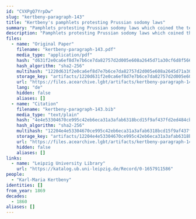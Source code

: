 ```yaml
---
id: "CVXPgQ7YrpDw"
slug: "kertbeny-paragraph-143"
title: "Kertbeny's pamphlets protesting Prussian sodomy laws"
summary: "Pamphlets protesting Prussian sodomy laws which coined the terms \"homosexual\" and \"heterosexual\""
description: "Pamphlets protesting Prussian sodomy laws which coined the terms \"homosexual\" and \"heterosexual\", as well as \"monosexual\""
files:
  - name: "Original Paper"
    filename: "kertbeny-paragraph-143.pdf"
    media_type: "application/pdf"
    hash: "d631f2e0ca6ef8d7e7b6ce7da82757d2d005e608a2645d71a30cf6d8f5660494"
    hash_algorithm: "sha2-256"
    multihash: "1220d631f2e0ca6ef8d7e7b6ce7da82757d2d005e608a2645d71a30cf6d8f5660494"
    storage_key: "artifacts/1220d631f2e0ca6ef8d7e7b6ce7da82757d2d005e608a2645d71a30cf6d8f5660494"
    url: "https://files.acearchive.lgbt/artifacts/kertbeny-paragraph-143/kertbeny-paragraph-143.pdf"
    lang: "de"
    hidden: false
    aliases: []
  - name: "Citation"
    filename: "kertbeny-paragraph-143.bib"
    media_type: "text/plain"
    hash: "4e4e53304670ce995c42eb6eca31a3afab6318bcd15f9af437fd2ed484cb963c"
    hash_algorithm: "sha2-256"
    multihash: "12204e4e53304670ce995c42eb6eca31a3afab6318bcd15f9af437fd2ed484cb963c"
    storage_key: "artifacts/12204e4e53304670ce995c42eb6eca31a3afab6318bcd15f9af437fd2ed484cb963c"
    url: "https://files.acearchive.lgbt/artifacts/kertbeny-paragraph-143/kertbeny-paragraph-143.bib"
    hidden: false
    aliases: []
links:
  - name: "Leipzig University Library"
    url: "https://katalog.ub.uni-leipzig.de/Record/0-1657911586"
people:
  - "Karl-Maria Kertbeny"
identities: []
from_year: 1869
decades:
  - 1860
aliases: []
---
```

